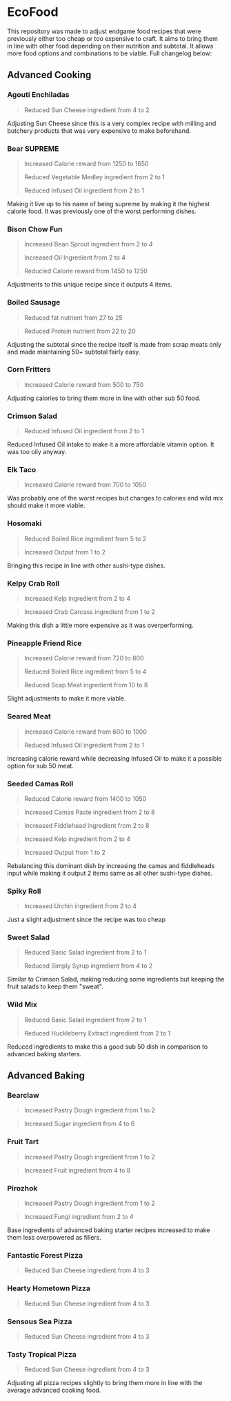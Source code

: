 # EcoFood

This repository was made to adjust endgame food recipes that were previously either too cheap or too expensive to craft. It aims to bring them in line with other food depending on their nutrition and subtotal. It allows more food options and combinations to be viable.
Full changelog below:


## Advanced Cooking

### Agouti Enchiladas
> Reduced Sun Cheese ingredient from 4 to 2

Adjusting Sun Cheese since this is a very complex recipe with milling and butchery products that was very expensive to make beforehand.

### Bear SUPREME
> Increased Calorie reward from 1250 to 1650
> 
> Reduced Vegetable Medley ingredient from 2 to 1
> 
> Reduced Infused Oil ingredient from 2 to 1

Making it live up to his name of being supreme by making it the highest calorie food. It was previously one of the worst performing dishes.

### Bison Chow Fun
> Increased Bean Sprout ingredient from 2 to 4
>
> Increased Oil Ingredient from 2 to 4
>
> Reducled Calorie reward from 1450 to 1250

Adjustments to this unique recipe since it outputs 4 items.

### Boiled Sausage
> Reduced fat nutrient from 27 to 25

> Reduced Protein nutrient from 22 to 20

Adjusting the subtotal since the recipe itself is made from scrap meats only and made maintaining 50+ subtotal fairly easy.

### Corn Fritters
> Increased Calorie reward from 500 to 750

Adjusting calories to bring them more in line with other sub 50 food.

### Crimson Salad
> Reduced Infused Oil ingredient from 2 to 1

Reduced Infused Oil intake to make it a more affordable vitamin option. It was too oily anyway.

### Elk Taco
> Increased Calorie reward from 700 to 1050

Was probably one of the worst recipes but changes to calories and wild mix should make it more viable.

### Hosomaki
> Reduced Boiled Rice ingredient from 5 to 2
> 
> Increased Output from 1 to 2

Bringing this recipe in line with other sushi-type dishes.

### Kelpy Crab Roll
> Increased Kelp ingredient from 2 to 4

> Increased Crab Carcass ingredient from 1 to 2

Making this dish a little more expensive as it was overperforming.

### Pineapple Friend Rice
> Increased Calorie reward from 720 to 800
> 
> Reduced Boiled Rice ingredient from 5 to 4
> 
> Reduced Scap Meat ingredient from 10 to 8

Slight adjustments to make it more viable.

### Seared Meat
> Increased Calorie reward from 600 to 1000
> 
> Reduced Infused Oil ingredient from 2 to 1

Increasing calorie reward while decreasing Infused Oil to make it a possible option for sub 50 meat.

### Seeded Camas Roll
> Reduced Calorie reward from 1400 to 1050

> Increased Camas Paste ingredient from 2 to 8

> Increased Fiddlehead ingredient from 2 to 8

> Increased Kelp ingredient from 2 to 4

> Increased Output from 1 to 2

Rebalancing this dominant dish by increasing the camas and fiddleheads input while making it output 2 items same as all other sushi-type dishes.

### Spiky Roll

> Increased Urchin ingredient from 2 to 4

Just a slight adjustment since the recipe was too cheap

### Sweet Salad
> Reduced Basic Salad ingredient from 2 to 1
> 
> Reduced Simply Syrup ingredient from 4 to 2

Similar to Crimson Salad, making reducing some ingredients but keeping the fruit salads to keep them "sweat".

### Wild Mix
> Reduced Basic Salad ingredient from 2 to 1
> 
> Reduced Huckleberry Extract ingredient from 2 to 1

Reduced ingredients to make this a good sub 50 dish in comparison to advanced baking starters.


## Advanced Baking

### Bearclaw
> Increased Pastry Dough ingredient from 1 to 2

> Increased Sugar ingredient from 4 to 6

### Fruit Tart
> Increased Pastry Dough ingredient from 1 to 2

> Increased Fruit ingredient from 4 to 8

### Pirozhok
> Increased Pastry Dough ingredient from 1 to 2

> Increased Fungi ingredient from 2 to 4

Base ingredients of advanced baking starter recipes increased to make them less overpowered as fillers.

### Fantastic Forest Pizza
> Reduced Sun Cheese ingredient from 4 to 3

### Hearty Hometown Pizza
> Reduced Sun Cheese ingredient from 4 to 3

### Sensous Sea Pizza
> Reduced Sun Cheese ingredient from 4 to 3

### Tasty Tropical  Pizza
> Reduced Sun Cheese ingredient from 4 to 3

Adjusting all pizza recipes slightly to bring them more in line with the average advanced cooking food.
